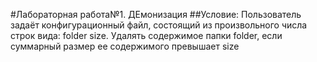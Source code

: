 #Лабораторная работа№1. ДЕмонизация
##Условие:
Пользователь задаёт конфигурационный файл, состоящий из произвольного числа строк вида: folder size. Удалять содержимое папки folder, если суммарный размер ее содержимого превышает size
